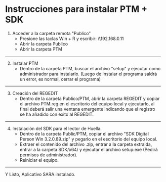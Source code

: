   # Instrucciones para instalar PTM + SDK

  1. Acceder a la carpeta remota "Publico"
      - Presione las taclas Win + R y escribir: \\\192.168.0.11
      - Abrir la carpeta Publico
      - Abrir la carpeta PTM
  --- 
  2. Instalar PTM
      - Dentro de la carpeta PTM, buscar el archivo "setup" y ejecutar como administrador para instalarlo. (Luego de instalar el programa saldrá un error, es normal, cerrar el programa)
  ---

  3. Creación del REGEDIT
      - Dentro de la carpeta Publico/PTM, abrir la carpeta REGEDIT y copiar el archivo PTM.reg en el escritorio del equipo local y ejecutarlo, al final deberá salir una ventana emergente indicando que el registro se ha añadido con exito al REGEDIT.
    
  ----
  4. Instalación del SDK para el lector de Huella.
        - Dentro de la carpeta Public/PTM, copiar el archivo "SDK Digital Person Win 3.2.0.89.zip" y pegarlo en el escritorio del equipo local.
        - Extraer el contenido del archivo .zip, entrar a la carpeta extraida, entrar a la carpeta SDK/x64/ y ejecutar el archivo setup.exe (Pedirá permisos de administrador).
        - Reiniciar el equipo.
  ---

  Y Listo, Aplicativo SARA instalado.
